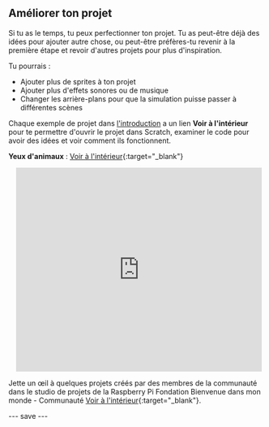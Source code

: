 ## Améliorer ton projet

Si tu as le temps, tu peux perfectionner ton projet. Tu as peut-être déjà des idées pour ajouter autre chose, ou peut-être préfères-tu revenir à la première étape et revoir d'autres projets pour plus d'inspiration.

Tu pourrais :
- Ajouter plus de sprites à ton projet
- Ajouter plus d'effets sonores ou de musique
- Changer les arrière-plans pour que la simulation puisse passer à différentes scènes

Chaque exemple de projet dans [l'introduction](.) a un lien **Voir à l'intérieur** pour te permettre d'ouvrir le projet dans Scratch, examiner le code pour avoir des idées et voir comment ils fonctionnent.


**Yeux d'animaux** : [Voir à l'intérieur](https://scratch.mit.edu/projects/789495722/editor){:target="_blank"}
<div class="scratch-preview" style="margin-left: 15px;">
  <iframe allowtransparency="true" width="485" height="402" src="https://scratch.mit.edu/projects/embed/789495722/?autostart=false" frameborder="0"></iframe>
</div>

Jette un œil à quelques projets créés par des membres de la communauté dans le studio de projets de la Raspberry Pi Fondation Bienvenue dans mon monde - Communauté [Voir à l'intérieur](https://scratch.mit.edu/studios/30320352){:target="_blank"}.


--- save ---

